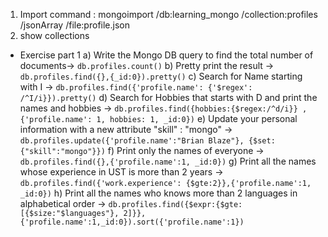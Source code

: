 1) Import command : mongoimport /db:learning_mongo /collection:profiles /jsonArray /file:profile.json
2) show collections

- Exercise part 1
a) Write the Mongo DB query to find the total number of documents-> `db.profiles.count()`
b) Pretty print the result -> `db.profiles.find({},{_id:0}).pretty()`
c) Search for Name starting with I -> `db.profiles.find({'profile.name': {'$regex': /^I/i}}).pretty()`
d) Search for Hobbies that starts with D and print the names and hobbies -> `db.profiles.find({hobbies:{$regex:/^d/i}} , {'profile.name': 1, hobbies: 1, _id:0})`
e) Update your personal information with a new attribute "skill" : "mongo" -> `db.profiles.update({'profile.name':"Brian Blaze"}, {$set:{"skill":"mongo"}})`
f) Print only the names of everyone -> `db.profiles.find({},{'profile.name':1, _id:0})`
g) Print all the names whose experience in UST is more than 2 years -> `db.profiles.find({'work.experience': {$gte:2}},{'profile.name':1, _id:0})`
h) Print all the names who knows more than 2 languages in alphabetical order -> 
`db.profiles.find({$expr:{$gte:[{$size:"$languages"}, 2]}},{'profile.name':1,_id:0}).sort({'profile.name':1})`